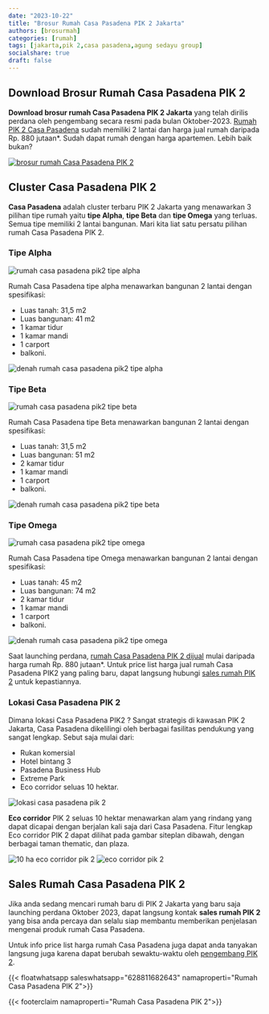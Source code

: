 ```yaml
---
date: "2023-10-22"
title: "Brosur Rumah Casa Pasadena PIK 2 Jakarta"
authors: [brosurmah]
categories: [rumah]
tags: [jakarta,pik 2,casa pasadena,agung sedayu group]
socialshare: true
draft: false
---
```


## Download Brosur Rumah Casa Pasadena PIK 2
**Download brosur rumah Casa Pasadena PIK 2 Jakarta**  yang telah dirilis perdana oleh pengembang secara resmi pada bulan Oktober-2023. [Rumah PIK 2 Casa Pasadena](https://pik2home.com/proyek/casa-pasadena-pik-2-jakarta/) sudah memiliki 2 lantai dan harga jual rumah daripada Rp. 880 jutaan*. Sudah dapat rumah dengan harga apartemen. Lebih baik bukan?

[![brosur rumah Casa Pasadena PIK 2](brosur-rumah-casa-pasadena-pik-2.webp)](https://drive.google.com/drive/folders/1PgWCI6f0a74Y99YFA-ArXPUdRdhr2Q1u?usp=share_link#?)

## Cluster Casa Pasadena PIK 2
**Casa Pasadena** adalah cluster terbaru PIK 2 Jakarta yang menawarkan 3 pilihan tipe rumah yaitu **tipe Alpha**, **tipe Beta** dan **tipe Omega** yang terluas. Semua tipe memiliki 2 lantai bangunan. Mari kita liat satu persatu pilihan rumah Casa Pasadena PIK 2.

### Tipe Alpha

![rumah casa pasadena pik2 tipe alpha](rumah-casa-pasadena-pik2-tipe-alpha.webp)

Rumah Casa Pasadena tipe alpha menawarkan bangunan 2 lantai dengan spesifikasi:
- Luas tanah: 31,5 m2
- Luas bangunan: 41 m2
- 1 kamar tidur
- 1 kamar mandi
- 1 carport
- balkoni.

![denah rumah casa pasadena pik2 tipe alpha](denah-rumah-casa-pasadena-pik2-tipe-alpha.webp)

### Tipe Beta

![rumah casa pasadena pik2 tipe beta](rumah-casa-pasadena-pik2-tipe-beta.webp)

Rumah Casa Pasadena tipe Beta menawarkan bangunan 2 lantai dengan spesifikasi:
- Luas tanah: 31,5 m2
- Luas bangunan: 51 m2
- 2 kamar tidur
- 1 kamar mandi
- 1 carport
- balkoni.

![denah rumah casa pasadena pik2 tipe beta](denah-rumah-casa-pasadena-pik2-tipe-beta.webp)

### Tipe Omega

![rumah casa pasadena pik2 tipe omega](rumah-casa-pasadena-pik2-tipe-omega.webp)

Rumah Casa Pasadena tipe Omega menawarkan bangunan 2 lantai dengan spesifikasi:
- Luas tanah: 45 m2
- Luas bangunan: 74 m2
- 2 kamar tidur
- 1 kamar mandi
- 1 carport
- balkoni.

![denah rumah casa pasadena pik2 tipe omega](denah-rumah-casa-pasadena-pik2-tipe-omega.webp)

Saat launching perdana, [rumah Casa Pasadena PIK 2 dijual](https://investproperti.com/casa-pasadena-pik-2-jakarta/) mulai daripada harga rumah Rp. 880 jutaan*. Untuk price list harga jual rumah Casa Pasadena PIK2 yang paling baru, dapat langsung hubungi [sales rumah PIK 2](https://pik2home.com/hubungi-kami/) untuk kepastiannya.

### Lokasi Casa Pasadena PIK 2
Dimana lokasi Casa Pasadena PIK2 ? Sangat strategis di kawasan PIK 2 Jakarta, Casa Pasadena dikelilingi oleh berbagai fasilitas pendukung yang sangat lengkap. Sebut saja mulai dari:
- Rukan komersial
- Hotel bintang 3
- Pasadena Business Hub
- Extreme Park
- Eco corridor seluas 10 hektar.

![lokasi casa pasadena pik 2](lokasi-casa-pasadena-pik-2-jakarta.webp)

**Eco corridor** PIK 2 seluas 10 hektar menawarkan alam yang rindang yang dapat dicapai dengan berjalan kali saja dari Casa Pasadena. Fitur lengkap Eco corridor PIK 2 dapat dilihat pada gambar siteplan dibawah, dengan berbagai taman thematic, dan plaza.

![10 ha eco corridor pik 2](10-ha-eco-corridor-pik2.webp)
![eco corridor pik 2](eco-corridor-pik2-jakarta.webp)

## Sales Rumah Casa Pasadena PIK 2
Jika anda sedang mencari rumah baru di PIK 2 Jakarta yang baru saja launching perdana Oktober 2023, dapat langsung kontak **sales rumah PIK 2** yang bisa anda percaya dan selalu siap membantu memberikan penjelasan mengenai produk rumah Casa Pasadena. 

Untuk info price list harga rumah Casa Pasadena juga dapat anda tanyakan langsung juga karena dapat berubah sewaktu-waktu oleh [pengembang PIK 2](https://pik2.com/tentang#?).

{{< floatwhatsapp saleswhatsapp="628811682643" namaproperti="Rumah Casa Pasadena PIK 2">}}

{{< footerclaim namaproperti="Rumah Casa Pasadena PIK 2">}}